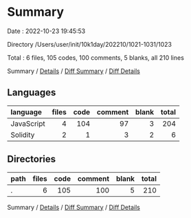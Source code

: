 # Summary

Date : 2022-10-23 19:45:53

Directory /Users/user/init/10k1day/202210/1021-1031/1023

Total : 6 files,  105 codes, 100 comments, 5 blanks, all 210 lines

Summary / [Details](details.md) / [Diff Summary](diff.md) / [Diff Details](diff-details.md)

## Languages
| language | files | code | comment | blank | total |
| :--- | ---: | ---: | ---: | ---: | ---: |
| JavaScript | 4 | 104 | 97 | 3 | 204 |
| Solidity | 2 | 1 | 3 | 2 | 6 |

## Directories
| path | files | code | comment | blank | total |
| :--- | ---: | ---: | ---: | ---: | ---: |
| . | 6 | 105 | 100 | 5 | 210 |

Summary / [Details](details.md) / [Diff Summary](diff.md) / [Diff Details](diff-details.md)